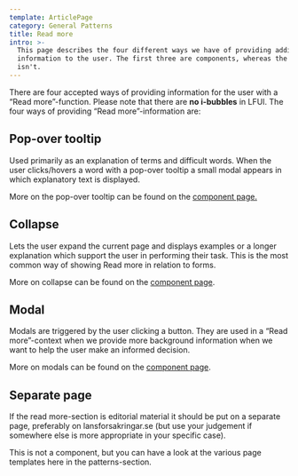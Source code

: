 ```yaml
---
template: ArticlePage
category: General Patterns
title: Read more
intro: >-
  This page describes the four different ways we have of providing additional
  information to the user. The first three are components, whereas the fourth
  isn't.
---
```

There are four accepted ways of providing information for the user with a “Read more”-function. Please note that there are **no i-bubbles** in LFUI. The four ways of providing “Read more”-information are:

## Pop-over tooltip

Used primarily as an explanation of terms and difficult words. When the user clicks/hovers a word with a pop-over tooltip a small modal appears in which explanatory text is displayed. 

More on the pop-over tooltip can be found on the [component page.](/components/web/supportive-microinteractions/popovertooltip/)

## Collapse

Lets the user expand the current page and displays examples or a longer explanation which support the user in performing their task. This is the most common way of showing Read more in relation to forms.

More on collapse can be found on the [component page](/components/web/supportive-microinteractions/collapse/).

## Modal

Modals are triggered by the user clicking a button. They are used in a “Read more”-context when we provide more background information when we want to help the user make an informed decision.

More on modals can be found on the [component page](/components/web/supportive-microinteractions/modal/).

## Separate page 

If the read more-section is editorial material it should be put on a separate page, preferably on lansforsakringar.se (but use your judgement if somewhere else is more appropriate in your specific case).

This is not a component, but you can have a look at the various page templates here in the patterns-section.
